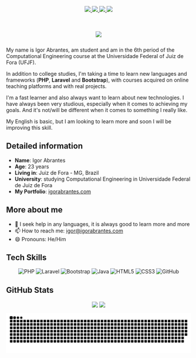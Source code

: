 <div align="center">
    <a target='_blank' href="https://linkedin.com/in/igorabrantes">
        <img src="https://img.shields.io/badge/LinkedIn-2867B2?style=for-the-badge&logo=linkedin&logoColor=white">
    </a>
    <a target='_blank' href="https://instagram.com/igorabrantes1">
        <img src="https://img.shields.io/badge/Instagram-E1306C?style=for-the-badge&logo=instagram&logoColor=white">
    </a>
    <a target='_blank' href="https://twitter.com/igor_abrantes1">
        <img src="https://img.shields.io/badge/Twitter-1DA1F2?style=for-the-badge&logo=twitter&logoColor=white">
    </a>
    <a target='_blank' href="https://dev.to/igorabrantes">
        <img src="https://img.shields.io/badge/dev.to-0A0A0A?style=for-the-badge&logo=dev.to&logoColor=white">
    </a>
</div>

<h1 align="center">
    <a href="https://git.io/typing-svg">
        <img src="https://readme-typing-svg.herokuapp.com?font=Fira+Code&size=30&center=true&vCenter=true&width=500&lines=Hello+There!%F0%9F%91%8B;I'm+Igor+Abrantes.;Nice+to+meet+you!"/>
    </a>
</h1>

My name is Igor Abrantes, am student and am in the 6th period of the Computational Engineering course at the Universidade Federal of Juiz de Fora (UFJF).

In addition to college studies, I'm taking a time to learn new languages and frameworks (<strong>PHP</strong>, <strong>Laravel</strong> and <strong>Bootstrap</strong>), with courses acquired on online teaching platforms and with real projects.

I'm a fast learner and also always want to learn about new technologies. I have always been very studious, especially when it comes to achieving my goals. And it's not/will be different when it comes to something I really like.

My English is basic, but I am looking to learn more and soon I will be improving this skill.

## Detailed information

* **Name**: Igor Abrantes
* **Age**: 23 years
* **Living in**: Juiz de Fora - MG, Brazil
* **University**: studying Computational Engineering in Universidade Federal de Juiz de Fora
* **My Portfolio**: [igorabrantes.com](https://www.igorabrantes.com)

## More about me

* 🤔 I seek help in any languages, it is always good to learn more and more
* 📫 How to reach me: [igor@igorabrantes.com](mailto:igor@igorabrantes.com)
* 😄 Pronouns: He/Him
  
## Tech Skills

<p align="center">
    <img src="https://img.shields.io/badge/-PHP-8993be?style=for-the-badge&logo=php&logoColor=white" title="PHP" />
    <img src="https://img.shields.io/badge/-Laravel-F05340?style=for-the-badge&logo=laravel&logoColor=white" title="Laravel" />
    <img src="https://img.shields.io/badge/-Bootstrap-563D7C?style=for-the-badge&logo=bootstrap&logoColor=white" title="Bootstrap" />
    <img src="https://img.shields.io/badge/-Java-f89820?style=for-the-badge&logo=java&logoColor=white" title="Java" />
    <img src="https://img.shields.io/badge/-HTML5-E34C26?style=for-the-badge&logo=html5&logoColor=white" title="HTML5" />
    <img src="https://img.shields.io/badge/-CSS3-264de4?style=for-the-badge&logo=css3&logoColor=white" title="CSS3" />
    <img src="https://img.shields.io/badge/-GitHub-211F1F?style=for-the-badge&logo=github&logoColor=white" title="GitHub" />
</p>

## GitHub Stats

<div>
    <p align="center">
        <img align="center" src="https://github-readme-stats.vercel.app/api/top-langs/?username=IgorAbrantes1&count_private=true&hide=hack,shell&theme=material-palenight&show_icons=true" />
        <img align="center" src="https://github-readme-stats.vercel.app/api?username=IgorAbrantes1&count_private=true&theme=material-palenight&show_icons=true" />
    </p>
    <img align="center" src="https://github.com/igorabrantes1/igorabrantes1/blob/output/github-contribution-grid-snake.svg" />
</div>
